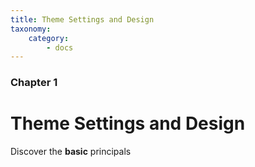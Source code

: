 ```yaml
---
title: Theme Settings and Design
taxonomy:
    category:
        - docs
---
```


### Chapter 1

# Theme Settings and Design

Discover the **basic** principals
